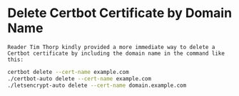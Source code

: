 # Delete Certbot Certificate by Domain Name

`Reader Tim Thorp kindly provided a more immediate way to delete a Certbot certificate by including the domain name in the command like this:`

```bash
certbot delete --cert-name example.com
./certbot-auto delete --cert-name example.com
./letsencrypt-auto delete --cert-name domain.example.com
```

